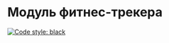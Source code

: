 # Модуль фитнес-трекера
[![Code style: black](https://img.shields.io/badge/code%20style-black-000000.svg)](https://github.com/psf/black)